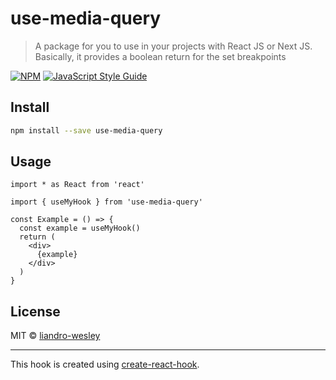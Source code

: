 # use-media-query

> A package for you to use in your projects with React JS or Next JS. Basically, it provides a boolean return for the set breakpoints

[![NPM](https://img.shields.io/npm/v/use-media-query.svg)](https://www.npmjs.com/package/use-media-query) [![JavaScript Style Guide](https://img.shields.io/badge/code_style-standard-brightgreen.svg)](https://standardjs.com)

## Install

```bash
npm install --save use-media-query
```

## Usage

```tsx
import * as React from 'react'

import { useMyHook } from 'use-media-query'

const Example = () => {
  const example = useMyHook()
  return (
    <div>
      {example}
    </div>
  )
}
```

## License

MIT © [liandro-wesley](https://github.com/liandro-wesley)

---

This hook is created using [create-react-hook](https://github.com/hermanya/create-react-hook).
